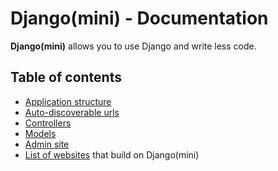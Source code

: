 Django(mini) - Documentation
==========

**Django(mini)** allows you to use Django and write less code.


Table of contents
------

* [Application structure](Application.md)
* [Auto-discoverable urls](Urls.md)
* [Controllers](Controllers.md)
* [Models](Models.md)
* [Admin site](Admin.md)
* [List of websites](Websites.md) that build on Django(mini)
